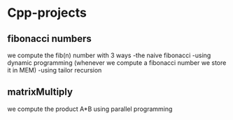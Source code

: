 # Cpp-projects

fibonacci numbers
-----------------

we compute the fib(n) number with 3 ways
-the naive fibonacci
-using dynamic programming (whenever we compute a fibonacci number we store it in MEM)
-using tailor recursion

matrixMultiply
--------------

we compute the product A*B using parallel programming
